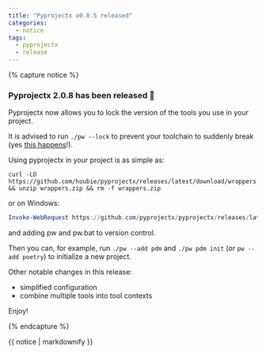 ```yaml
---
title: "Pyprojectx v0.8.5 released"
categories:
  - notice
tags:
  - pyprojectx
  - release
---
```


{% capture notice %}
### Pyprojectx 2.0.8 has been released :tada:
Pyprojectx now allows you to lock the version of the tools you use in your project.

It is advised to run `./pw --lock` to prevent your toolchain to suddenly break (yes [this happens](https://upcycled-code.com/blog/the-broken-version-breakdown)!).


Using pyprojectx in your project is as simple as:

```shell
curl -LO https://github.com/houbie/pyprojectx/releases/latest/download/wrappers.zip && unzip wrappers.zip && rm -f wrappers.zip
```

or on Windows:
```Powershell
Invoke-WebRequest https://github.com/pyprojectx/pyprojectx/releases/latest/download/wrappers.zip -OutFile wrappers.zip; Expand-Archive -Force -Path wrappers.zip -DestinationPath .; Remove-Item -Path wrappers.zip
```

and adding pw and pw.bat to version control.

Then you can, for example, run `./pw --add pdm` and `./pw pdm init` (or `pw --add poetry`) to initialize a new project.


Other notable changes in this release:
* simplified configuration
* combine multiple tools into tool contexts


Enjoy!

{% endcapture %}

<div class="notice--info">
  {{ notice | markdownify }}
</div>
